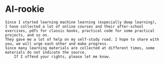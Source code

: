# AI-rookie


    Since I started learning machine learning (especially deep learning), I have collected a lot of online courses and their after-school exercises, pdfs for classic books, practical code for some practical projects, and so on.
    They gave me a lot of help on my self-study road. I hope to share with you, we will urge each other and make progress.
    Since many learning materials are collected at different times, some materials do not indicate the source. 
		If I offend your rights, please let me know.


